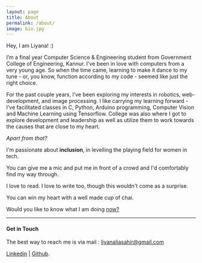 ```yaml
---
layout: page
title: About
permalink: /about/
image: bio.jpg
---
```


Hey, I am Liyana! :)

I’m a final year Computer Science & Engineering student from Government College of Engineering, Kannur. I’ve been in love with computers from a very young age. So when the time came, learning to make it dance to my tune - or, you know, function according to my code - seemed like just the right choice.

For the past couple years, I’ve been exploring my interests in robotics, web-development, and image processing. I like carrying my learning forward - I’ve facilitated classes in C, Python, Arduino programming, Computer Vision and Machine Learning using Tensorflow. College was also where I got to explore development and leadership as well as utilize them to work towards the causes that are close to my heart.

*Apart from that?*

I'm passionate about __inclusion__, in levelling the playing field for women in tech.

You can give me a mic and put me in front of a crowd and I'd comfortably find my way through.

I love to read. I love to write too, though this wouldn't come as a surprise.

You can win my heart with a well made cup of chai.

Would you like to know what I am doing [now?](http://www.liyanasahir.in/now)

***

#### Get in Touch

The best way to reach me is via mail : liyanaliasahir@gmail.com

[Linkedin](https://linkedin.com/in/liyanasahir) | [Github](https://www.github.com/liyanasahir).
